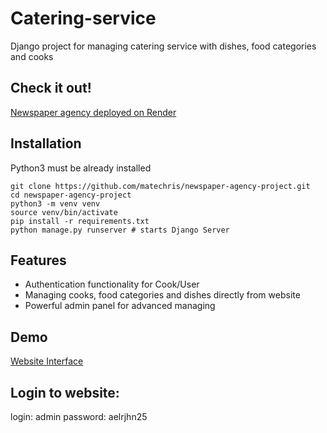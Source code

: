# Catering-service

Django project for managing catering service with dishes, food categories and cooks

## Check it out!

[Newspaper agency deployed on Render](PASTE_LINK_HERE)

## Installation

Python3 must be already installed

```shell
git clone https://github.com/matechris/newspaper-agency-project.git
cd newspaper-agency-project
python3 -m venv venv
source venv/bin/activate
pip install -r requirements.txt
python manage.py runserver # starts Django Server
```

## Features

* Authentication functionality for Cook/User
* Managing cooks, food categories and dishes directly from website
* Powerful admin panel for advanced managing

## Demo

[Website Interface](demo.PNG)

## Login to website:
login: admin password: aelrjhn25